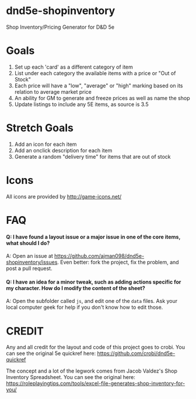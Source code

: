 dnd5e-shopinventory
===================

Shop Inventory/Pricing Generator for D&amp;D 5e


Goals
=====

1. Set up each 'card' as a different category of item
2. List under each category the available items with a price or "Out of Stock"
3. Each price will have a "low", "average" or "high" marking based on its relation to average market price
4. An ability for GM to generate and freeze prices as well as name the shop
5. Update listings to include any 5E items, as source is 3.5


Stretch Goals
=============

1. Add an icon for each item
2. Add an onclick description for each item
3. Generate a random "delivery time" for items that are out of stock


Icons
=====

All icons are provided by http://game-icons.net/


FAQ
===

#### Q: I have found a layout issue or a major issue in one of the core items, what should I do? ####
A: Open an issue at https://github.com/ajman098/dnd5e-shopinventory/issues. Even better: fork the project, fix the problem, and post a pull request.

#### Q: I have an idea for a minor tweak, such as adding actions specific for my character. How do I modify the content of the sheet? ####
A: Open the subfolder called `js`, and edit one of the `data` files. Ask your local computer geek for help if you don't know how to edit those.


CREDIT
======

Any and all credit for the layout and code of this project goes to crobi. You can see the original 5e quickref here: https://github.com/crobi/dnd5e-quickref

The concept and a lot of the legwork comes from Jacob Valdez's Shop Inventory Spreadsheet. You can see the original here: https://roleplayingtips.com/tools/excel-file-generates-shop-inventory-for-you/
